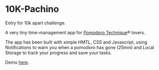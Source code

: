 # 10K-Pachino

Entry for 10k apart challenge.

A very tiny time-management app for [Pomodoro Technique](http://pomodorotechnique.com/)® lovers. 

The app has been built with simple HMTL, CSS and Javascript, using Notifications to warn you when a pomodoro has gone (25min)  and Local Storage to track your progress and save your tasks.

Demo [here](https://github.com/BeeLAB/10K-Pachino).
